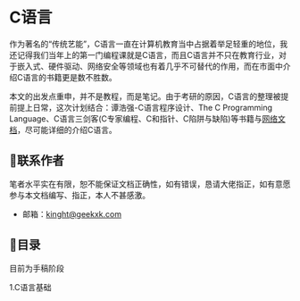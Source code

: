 # C语言

作为著名的“传统艺能”，C语言一直在计算机教育当中占据着举足轻重的地位，我还记得我们当年上的第一门编程课就是C语言，而且C语言并不只在教育行业，对于嵌入式、硬件驱动、网络安全等领域也有着几乎不可替代的作用，而在市面中介绍C语言的书籍更是数不胜数。

本文的出发点重申，并不是教程，而是笔记。由于考研的原因，C语言的整理被提前提上日常，这次计划结合：谭浩强-C语言程序设计、The C Programming Language、C语言三剑客(C专家编程、C和指针、C陷阱与缺陷)等书籍与[网络文档](Resources/Atlas)，尽可能详细的介绍C语言。

## 📡联系作者

笔者水平实在有限，恕不能保证文档正确性，如有错误，恳请大佬指正，如有意愿参与本文档编写、指正，本人不甚感激。

- 邮箱：kinght@geekxk.com

## 📖目录

目前为手稿阶段

1.C语言基础